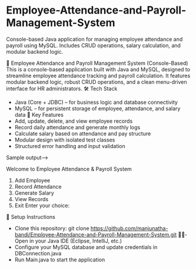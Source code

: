 # Employee-Attendance-and-Payroll-Management-System
Console-based Java application for managing employee attendance and payroll using MySQL. Includes CRUD operations, salary calculation, and modular backend logic.

📌 Employee Attendance and Payroll Management System (Console-Based)
This is a console-based application built with Java and MySQL, designed to streamline employee attendance tracking and payroll calculation. It features modular backend logic, robust CRUD operations, and a clean menu-driven interface for HR administrators.
🛠️ Tech Stack
- Java (Core + JDBC) – for business logic and database connectivity
- MySQL – for persistent storage of employee, attendance, and salary data
🎯 Key Features
- Add, update, delete, and view employee records
- Record daily attendance and generate monthly logs
- Calculate salary based on attendance and pay structure
- Modular design with isolated test classes
- Structured error handling and input validation

Sample output-->

Welcome to Employee Attendance & Payroll System
1. Add Employee
2. Record Attendance
3. Generate Salary
4. View Records
5. Exit
Enter your choice:



📝 Setup Instructions
- Clone this repository:
git clone https://github.com/manjunatha-bandi/Employee-Attendance-and-Payroll-Management-System.git
- Open in your Java IDE (Eclipse, IntelliJ, etc.)
- Configure your MySQL database and update credentials in DBConnection.java
- Run Main.java to start the application
